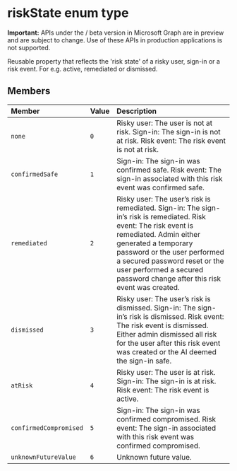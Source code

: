 # riskState enum type

 **Important:** APIs under the / beta version in Microsoft Graph are in preview and are subject to change. Use of these APIs in production applications is not supported.

Reusable property that reflects the 'risk state' of a risky user, sign-in or a risk event. For e.g. active, remediated or dismissed.

## Members

|Member|Value|Description|
|:---|:---|:---|
|`none`|`0`|Risky user: The user is not at risk. Sign-in: The sign-in is not at risk. Risk event: The risk event is not at risk. |
|`confirmedSafe`|`1`|Sign-in: The sign-in was confirmed safe. Risk event: The sign-in associated with this risk event was confirmed safe.  |
|`remediated`|`2`|Risky user: The user’s risk is remediated. Sign-in: The sign-in’s risk is remediated. Risk event: The risk event is remediated. Admin either generated a temporary password or the user performed a secured password reset or the user performed a secured password change after this risk event was created.  |
|`dismissed`|`3`|Risky user: The user’s risk is dismissed. Sign-in: The sign-in’s risk is dismissed. Risk event: The risk event is dismissed. Either admin dismissed all risk for the user after this risk event was created or the AI deemed the sign-in safe.  |
|`atRisk`|`4`|Risky user: The user is at risk. Sign-in: The sign-in is at risk. Risk event: The risk event is active. |
|`confirmedCompromised`|`5`|Sign-in: The sign-in was confirmed compromised. Risk event: The sign-in associated with this risk event was confirmed compromised.  |
|`unknownFutureValue`|`6`|Unknown future value.   |